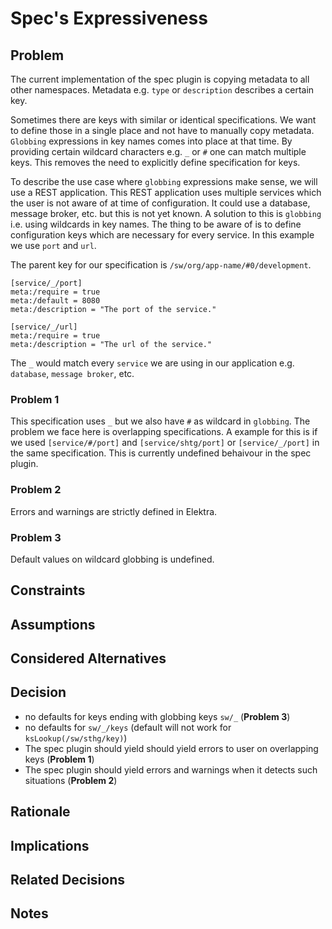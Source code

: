 # Spec's Expressiveness

## Problem

The current implementation of the spec plugin is copying metadata to all other namespaces.
Metadata e.g. `type` or `description` describes a certain key.

Sometimes there are keys with similar or identical specifications.
We want to define those in a single place and not have to manually copy metadata.
`Globbing` expressions in key names comes into place at that time. 
By providing certain wildcard characters e.g. `_` or `#` one can match multiple keys.
This removes the need to explicitly define specification for keys.

To describe the use case where `globbing` expressions make sense, we will use a REST application.
This REST application uses multiple services which the user is not aware of at time of configuration.
It could use a database, message broker, etc. but this is not yet known.
A solution to this is `globbing` i.e. using wildcards in key names.
The thing to be aware of is to define configuration keys which are necessary for every service.
In this example we use `port` and `url`.

The parent key for our specification is `/sw/org/app-name/#0/development`.

```ni
[service/_/port]
meta:/require = true
meta:/default = 8080
meta:/description = "The port of the service."

[service/_/url]
meta:/require = true
meta:/description = "The url of the service."
```
The `_` would match every `service` we are using in our application e.g. `database`, `message broker`, etc.

### Problem 1

This specification uses `_` but we also have `#` as wildcard in `globbing`. 
The problem we face here is overlapping specifications.
A example for this is if we used `[service/#/port]` and `[service/shtg/port]` or `[service/_/port]` in the same specification.
This is currently undefined behaivour in the spec plugin.

### Problem 2

Errors and warnings are strictly defined in Elektra.

### Problem 3

Default values on wildcard globbing is undefined.

## Constraints

## Assumptions

## Considered Alternatives

## Decision

- no defaults for keys ending with globbing keys `sw/_` (**Problem 3**)
- no defaults for `sw/_/keys` (default will not work for `ksLookup(/sw/sthg/key)`)
- The spec plugin should yield should yield errors to user on overlapping keys (**Problem 1**)
- The spec plugin should yield errors and warnings when it detects such situations (**Problem 2**)

## Rationale

## Implications

## Related Decisions

## Notes

